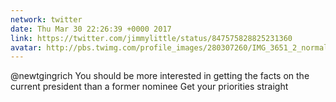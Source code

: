 ```yaml
---
network: twitter
date: Thu Mar 30 22:26:39 +0000 2017
link: https://twitter.com/jimmylittle/status/847575828825231360
avatar: http://pbs.twimg.com/profile_images/280307260/IMG_3651_2_normal.jpg
---
```


@newtgingrich You should be more interested in getting the facts on the current president than a former nominee
Get your priorities straight
